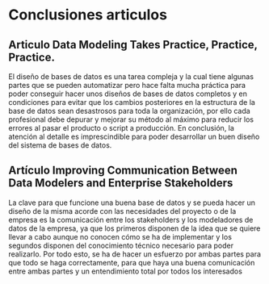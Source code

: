 # Conclusiones articulos

## Articulo Data Modeling Takes Practice, Practice, Practice.
El diseño de bases de datos es una tarea compleja y la cual tiene algunas partes que se pueden automatizar pero hace falta mucha práctica para poder conseguir hacer unos diseños de bases de datos completos y en condiciones para evitar que los cambios posteriores en la estructura de la base de datos sean desastrosos para toda la organización, por ello cada profesional debe depurar y mejorar su método al máximo para reducir los errores al pasar el producto o script a producción. En conclusión, la atención al detalle es imprescindible para poder desarrollar un buen diseño del sistema de bases de datos.

## Artículo Improving Communication Between Data Modelers and Enterprise Stakeholders
La clave para que funcione una buena base de datos y se pueda hacer un diseño de la misma acorde con las necesidades del proyecto o de la empresa es la comunicación entre los stakeholders y los modeladores de datos de la empresa, ya que los primeros disponen de la idea que se quiere llevar a cabo aunque no conocen cómo se ha de implementar y los segundos disponen del conocimiento técnico necesario para poder realizarlo. Por todo esto, se ha de hacer un esfuerzo por ambas partes para que todo se haga correctamente, para que haya una buena comunicación entre ambas partes y un entendimiento total por todos los interesados
